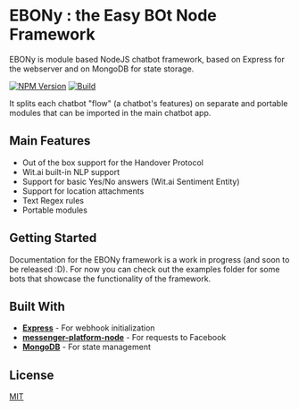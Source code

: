 # EBONy : the Easy BOt Node Framework 
EBONy is module based NodeJS chatbot framework, based on Express for the webserver and on MongoDB for state storage. 

[![NPM Version][npm-image]][npm-url] [![Build][travis-image]][travis-url]

It splits each chatbot "flow" (a chatbot's features) on separate and portable modules that can be imported in the main chatbot app.

## Main Features

* Out of the box support for the Handover Protocol
* Wit.ai built-in NLP support
* Support for basic Yes/No answers (Wit.ai Sentiment Entity)
* Support for location attachments
* Text Regex rules
* Portable modules 

## Getting Started 

Documentation for the EBONy framework is a work in progress (and soon to be released :D). For now you can check out the examples folder for some bots that showcase the functionality of the framework. 

## Built With

* [**Express**](https://github.com/expressjs/express) - For webhook initialization
* [**messenger-platform-node**](https://github.com/chrispanag/messenger-platform-node) - For requests to Facebook
* [**MongoDB**](https://github.com/mongodb/node-mongodb-native) - For state management

## License
[MIT](LICENSE)

[travis-image]:https://travis-ci.org/chrispanag/ebony.svg?branch=master
[travis-url]: https://travis-ci.org/chrispanag/ebony
[npm-image]: https://img.shields.io/npm/v/ebony-framework.svg
[npm-url]: https://www.npmjs.com/package/ebony-framework